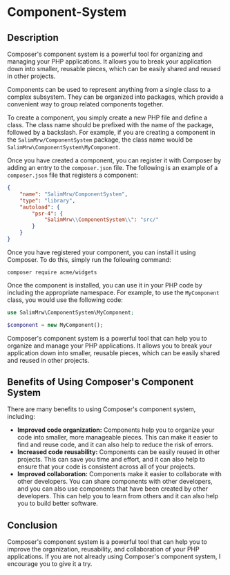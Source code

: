 # Component-System

## Description

Composer's component system is a powerful tool for organizing and managing your PHP applications. It allows you to break your application down into smaller, reusable pieces, which can be easily shared and reused in other projects.

Components can be used to represent anything from a single class to a complex subsystem. They can be organized into packages, which provide a convenient way to group related components together.

To create a component, you simply create a new PHP file and define a class. The class name should be prefixed with the name of the package, followed by a backslash. For example, if you are creating a component in the `SalimMrw/ComponentSystem` package, the class name would be `SalimMrw\ComponentSystem\MyComponent`.

Once you have created a component, you can register it with Composer by adding an entry to the `composer.json` file. The following is an example of a `composer.json` file that registers a component:

```json
{
    "name": "SalimMrw/ComponentSystem",
    "type": "library",
    "autoload": {
        "psr-4": {
            "SalimMrw\\ComponentSystem\\": "src/"
        }
    }
}
```

Once you have registered your component, you can install it using Composer. To do this, simply run the following command:

```
composer require acme/widgets
```

Once the component is installed, you can use it in your PHP code by including the appropriate namespace. For example, to use the `MyComponent` class, you would use the following code:

```php
use SalimMrw\ComponentSystem\MyComponent;

$component = new MyComponent();
```

Composer's component system is a powerful tool that can help you to organize and manage your PHP applications. It allows you to break your application down into smaller, reusable pieces, which can be easily shared and reused in other projects.

## Benefits of Using Composer's Component System

There are many benefits to using Composer's component system, including:

* **Improved code organization:** Components help you to organize your code into smaller, more manageable pieces. This can make it easier to find and reuse code, and it can also help to reduce the risk of errors.
* **Increased code reusability:** Components can be easily reused in other projects. This can save you time and effort, and it can also help to ensure that your code is consistent across all of your projects.
* **Improved collaboration:** Components make it easier to collaborate with other developers. You can share components with other developers, and you can also use components that have been created by other developers. This can help you to learn from others and it can also help you to build better software.

## Conclusion

Composer's component system is a powerful tool that can help you to improve the organization, reusability, and collaboration of your PHP applications. If you are not already using Composer's component system, I encourage you to give it a try.
